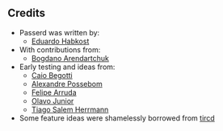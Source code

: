 Credits
-------

* Passerd was written by:
  * [Eduardo Habkost](http://twitter.com/ehabkost)
* With contributions from:
  * [Bogdano Arendartchuk](http://twitter.com/bhdn)
* Early testing and ideas from:
  * [Caio Begotti](http://twitter.com/caio1982)
  * [Alexandre Possebom](http://twitter.com/possebom)
  * [Felipe Arruda](http://twitter.com/felipemiguel)
  * [Olavo Junior](http://twitter.com/olavojunior)
  * [Tiago Salem Herrmann](http://twitter.com/tiagosh)
* Some feature ideas were shamelessly borrowed from [tircd][tircd]


[tircd]: http://code.google.com/p/tircd/

